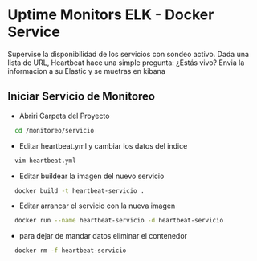 # Uptime Monitors ELK - Docker Service

Supervise la disponibilidad de los servicios con sondeo activo. Dada una lista de URL, Heartbeat hace una simple pregunta: ¿Estás vivo?
Envia la informacion a su Elastic y se muetras en kibana

## Iniciar Servicio de Monitoreo
- Abriri Carpeta del Proyecto 
```bash
  cd /monitoreo/servicio
```
- Editar heartbeat.yml y cambiar los datos del indice
```bash
  vim heartbeat.yml
```
- Editar buildear la imagen del nuevo servicio
```bash
  docker build -t heartbeat-servicio .
```
- Editar arrancar el servicio con la nueva imagen
```bash
  docker run --name heartbeat-servicio -d heartbeat-servicio
```
- para dejar de mandar datos eliminar el contenedor
```bash
  docker rm -f heartbeat-servicio
```
